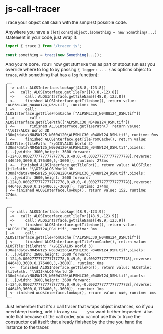 # js-call-tracer
Trace your object call chain with the simplest possible code.

Anywhere you have a `(let|const|object.)something = new Something(...)` statement in your code, just wrap it:

```javascript
import { trace } from "/tracer.js";

const something = trace(new Something(...));
```

And you're done. You'll now get stuff like this as part of stdout (unless you override where to log to by passing `{ logger: ... }` as options object to `trace`, with something that has a `log` function):

```
╭┈┈
│ —> call: ALOSInterface.lookup([48.8,-123.8])
│ —>   call: ALOSInterface.getTileFor([48.8,-123.8])
│ —>     call: ALOSInterface.getTileName([48.8,-123.8])
│ <—     finished ALOSInterface.getTileName(), return value: "ALPSMLC30_N048W124_DSM.tif", runtime: 0ms
│ —>     call: ALOSInterface.getTileFromCache(["ALPSMLC30_N048W124_DSM.tif"])
│ —>       call: ALOSInterface.getTilePath(["ALPSMLC30_N048W124_DSM.tif"])
│ <—       finished ALOSInterface.getTilePath(), return value: "\\GIS\ALOS World 3D (30m)\data\N045W125_N050W120\ALPSMLC30_N048W124_DSM.tif", runtime: 0ms
│ <—     finished ALOSInterface.getTileFromCache(), return value: ALOSTile:{tilePath: "\\GIS\ALOS World 3D (30m)\data\N045W125_N050W120\ALPSMLC30_N048W124_DSM.tif",pixels: {...},width: 3600,height: 3600,forward: [-124,0.0002777777777777778,0,49,0,-0.0002777777777777778],reverse: [446400,3600,0,176400,0,-3600]}, runtime: 273ms
│ <—   finished ALOSInterface.getTileFor(), return value: ALOSTile:{tilePath: "\\GIS\ALOS World 3D (30m)\data\N045W125_N050W120\ALPSMLC30_N048W124_DSM.tif",pixels: {...},width: 3600,height: 3600,forward: [-124,0.0002777777777777778,0,49,0,-0.0002777777777777778],reverse: [446400,3600,0,176400,0,-3600]}, runtime: 274ms
│ <— finished ALOSInterface.lookup(), return value: 152, runtime: 274ms
╰┈┈

╭┈┈
│ —> call: ALOSInterface.lookup([48.9,-123.9])
│ —>   call: ALOSInterface.getTileFor([48.9,-123.9])
│ —>     call: ALOSInterface.getTileName([48.9,-123.9])
│ <—     finished ALOSInterface.getTileName(), return value: "ALPSMLC30_N048W124_DSM.tif", runtime: 0ms
│ —>     call: ALOSInterface.getTileFromCache(["ALPSMLC30_N048W124_DSM.tif"])
│ <—     finished ALOSInterface.getTileFromCache(), return value: ALOSTile:{tilePath: "\\GIS\ALOS World 3D (30m)\data\N045W125_N050W120\ALPSMLC30_N048W124_DSM.tif",pixels: {...},width: 3600,height: 3600,forward: [-124,0.0002777777777777778,0,49,0,-0.0002777777777777778],reverse: [446400,3600,0,176400,0,-3600]}, runtime: 0ms
│ <—   finished ALOSInterface.getTileFor(), return value: ALOSTile:{tilePath: "\\GIS\ALOS World 3D (30m)\data\N045W125_N050W120\ALPSMLC30_N048W124_DSM.tif",pixels: {...},width: 3600,height: 3600,forward: [-124,0.0002777777777777778,0,49,0,-0.0002777777777777778],reverse: [446400,3600,0,176400,0,-3600]}, runtime: 1ms
│ <— finished ALOSInterface.lookup(), return value: 840, runtime: 1ms
╰┈┈
```

Just remember that it's a call tracer that wraps object instances, so if you need deep tracing, add it to any `new ...` you want further inspected. Also note that because of the call order, you cannot use this to trace the constructor call itself: that already finished by the time you hand the instance to the tracer.
